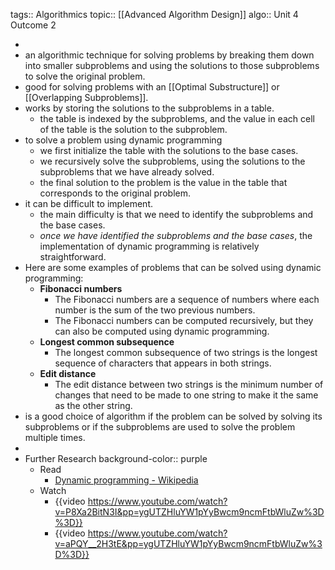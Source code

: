 tags:: Algorithmics
topic:: [[Advanced Algorithm Design]]
algo:: Unit 4 Outcome 2

-
- an algorithmic technique for solving problems by breaking them down into smaller subproblems and using the solutions to those subproblems to solve the original problem.
- good for solving problems with an [[Optimal Substructure]] or [[Overlapping Subproblems]].
- works by storing the solutions to the subproblems in a table.
	- the table is indexed by the subproblems, and the value in each cell of the table is the solution to the subproblem.
- to solve a problem using dynamic programming
	- we first initialize the table with the solutions to the base cases.
	- we recursively solve the subproblems, using the solutions to the subproblems that we have already solved.
	- the final solution to the problem is the value in the table that corresponds to the original problem.
- it can be difficult to implement.
	- the main difficulty is that we need to identify the subproblems and the base cases.
	- *once we have identified the subproblems and the base cases*, the implementation of dynamic programming is relatively straightforward.
- Here are some examples of problems that can be solved using dynamic programming:
	- **Fibonacci numbers**
		- The Fibonacci numbers are a sequence of numbers where each number is the sum of the two previous numbers.
		- The Fibonacci numbers can be computed recursively, but they can also be computed using dynamic programming.
	- **Longest common subsequence**
		- The longest common subsequence of two strings is the longest sequence of characters that appears in both strings.
	- **Edit distance**
		- The edit distance between two strings is the minimum number of changes that need to be made to one string to make it the same as the other string.
- is a good choice of algorithm if the problem can be solved by solving its subproblems or if the subproblems are used to solve the problem multiple times.
-
- Further Research
  background-color:: purple
	- Read
		- [Dynamic programming - Wikipedia](https://en.wikipedia.org/wiki/Dynamic_programming)
	- Watch
		- {{video https://www.youtube.com/watch?v=P8Xa2BitN3I&pp=ygUTZHluYW1pYyBwcm9ncmFtbWluZw%3D%3D}}
		- {{video https://www.youtube.com/watch?v=aPQY__2H3tE&pp=ygUTZHluYW1pYyBwcm9ncmFtbWluZw%3D%3D}}